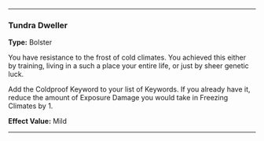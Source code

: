 ___
### Tundra Dweller
__Type:__ Bolster

You have resistance to the frost of cold climates. You achieved this either by training, living in a such a place your entire life, or just by sheer genetic luck.

Add the Coldproof Keyword to your list of Keywords. If you already have it, reduce the amount of Exposure Damage you would take in Freezing Climates by 1.

__Effect Value:__ Mild

___